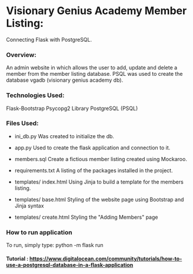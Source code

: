 # Visionary Genius Academy Member Listing:

Connecting Flask with PostgreSQL.


### Overview:

An admin website in which allows the user to add, update and delete a member from the member listing database.
PSQL was used to create the database vgadb (visionary genius academy db).



### Technologies Used:

Flask-Bootstrap
Psycopg2 Library
PostgreSQL (PSQL)


### Files Used:

- ini_db.py
Was created to initialize the db.

- app.py
Used to create the flask application and connection to it.

- members.sql
Create a fictious member listing created using Mockaroo. 

- requirements.txt
A listing of the packages installed in the project.

- templates/ index.html
Using Jinja to build a template for the members listing.

- templates/ base.html
Styling of the website page using Bootstrap and Jinja syntax

- templates/ create.html
Styling the "Adding Members" page


### How to run application
To run, simply type: python -m flask run


#### Tutorial : https://www.digitalocean.com/community/tutorials/how-to-use-a-postgresql-database-in-a-flask-application





